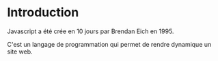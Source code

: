 # Introduction

Javascript a été crée en 10 jours par Brendan Eich en 1995. 

C'est un langage de programmation qui permet de rendre dynamique un site web. 

